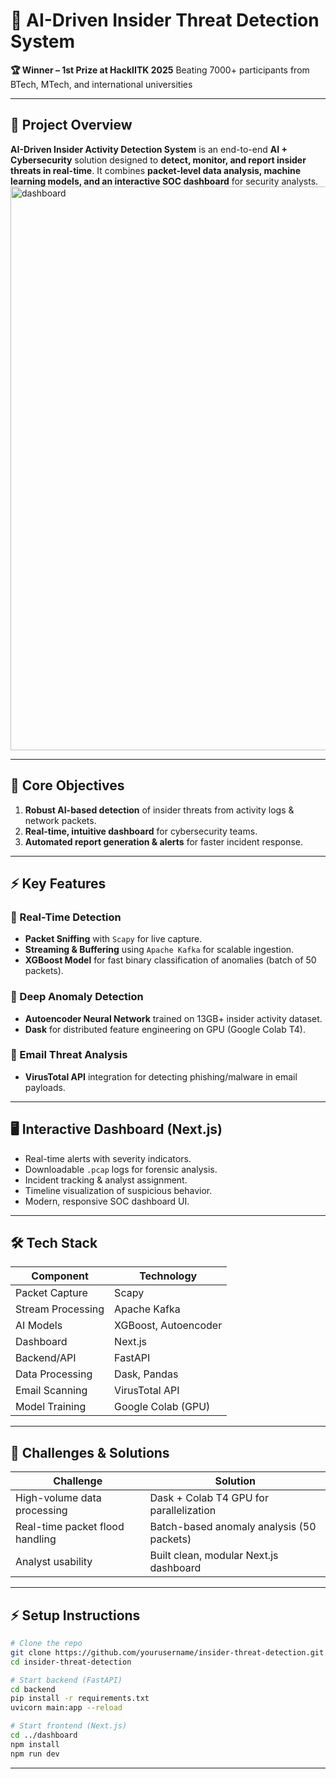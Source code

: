 
# 🔐 AI-Driven Insider Threat Detection System

**🏆 Winner – 1st Prize at HackIITK 2025**
Beating 7000+ participants from BTech, MTech, and international universities

---

## 📌 Project Overview

**AI-Driven Insider Activity Detection System** is an end-to-end **AI + Cybersecurity** solution designed to **detect, monitor, and report insider threats in real-time**.
It combines **packet-level data analysis, machine learning models, and an interactive SOC dashboard** for security analysts.
<img width="1903" height="902" alt="dashboard" src="https://github.com/user-attachments/assets/8d503218-5b51-4ead-b8ba-ab8e394fc768" />



---

## 🎯 Core Objectives

1. **Robust AI-based detection** of insider threats from activity logs & network packets.
2. **Real-time, intuitive dashboard** for cybersecurity teams.
3. **Automated report generation & alerts** for faster incident response.

---

## ⚡ Key Features

### 🔎 Real-Time Detection

* **Packet Sniffing** with `Scapy` for live capture.
* **Streaming & Buffering** using `Apache Kafka` for scalable ingestion.
* **XGBoost Model** for fast binary classification of anomalies (batch of 50 packets).

### 🤖 Deep Anomaly Detection

* **Autoencoder Neural Network** trained on 13GB+ insider activity dataset.
* **Dask** for distributed feature engineering on GPU (Google Colab T4).

### 📧 Email Threat Analysis

* **VirusTotal API** integration for detecting phishing/malware in email payloads.

---

## 🖥️ Interactive Dashboard (Next.js)

* Real-time alerts with severity indicators.
* Downloadable `.pcap` logs for forensic analysis.
* Incident tracking & analyst assignment.
* Timeline visualization of suspicious behavior.
* Modern, responsive SOC dashboard UI.

---

## 🛠️ Tech Stack

| Component         | Technology           |
| ----------------- | -------------------- |
| Packet Capture    | Scapy                |
| Stream Processing | Apache Kafka         |
| AI Models         | XGBoost, Autoencoder |
| Dashboard         | Next.js              |
| Backend/API       | FastAPI              |
| Data Processing   | Dask, Pandas         |
| Email Scanning    | VirusTotal API       |
| Model Training    | Google Colab (GPU)   |

---

## 🚀 Challenges & Solutions

| Challenge                       | Solution                                  |
| ------------------------------- | ----------------------------------------- |
| High-volume data processing     | Dask + Colab T4 GPU for parallelization   |
| Real-time packet flood handling | Batch-based anomaly analysis (50 packets) |
| Analyst usability               | Built clean, modular Next.js dashboard    |

---

## ⚡ Setup Instructions

```bash
# Clone the repo
git clone https://github.com/yourusername/insider-threat-detection.git
cd insider-threat-detection

# Start backend (FastAPI)
cd backend
pip install -r requirements.txt
uvicorn main:app --reload

# Start frontend (Next.js)
cd ../dashboard
npm install
npm run dev
```

---

